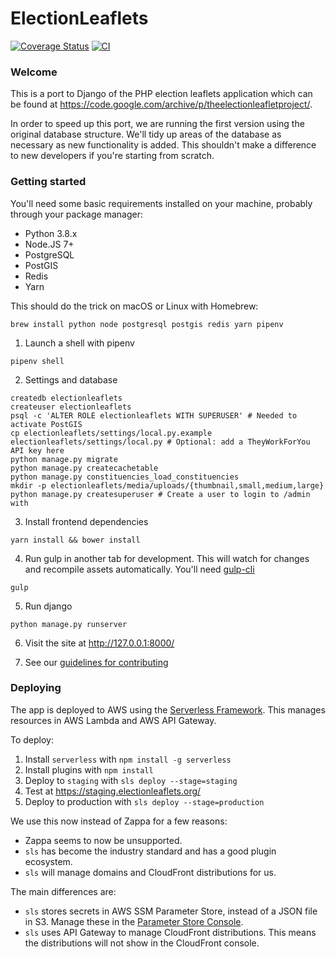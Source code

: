 # ElectionLeaflets

[![Coverage Status](https://coveralls.io/repos/DemocracyClub/electionleaflets/badge.svg?branch=master)](https://coveralls.io/r/DemocracyClub/electionleaflets?branch=django_1_7)
[![CI](https://circleci.com/gh/DemocracyClub/electionleaflets.svg?style=shield)](https://app.circleci.com/pipelines/github/DemocracyClub/electionleaflets)

### Welcome

This is a port to Django of the PHP election leaflets application which can be found at https://code.google.com/archive/p/theelectionleafletproject/.

In order to speed up this port, we are running the first version using the original database structure. We'll tidy up areas of the database as necessary as new functionality is added. This shouldn't make a difference to new developers if you're starting from scratch.

### Getting started

You'll need some basic requirements installed on your machine, probably through your package manager:

- Python 3.8.x
- Node.JS 7+
- PostgreSQL
- PostGIS
- Redis
- Yarn

This should do the trick on macOS or Linux with Homebrew:

```shell
brew install python node postgresql postgis redis yarn pipenv
```

1. Launch a shell with pipenv
```shell
pipenv shell
```

2. Settings and database
```shell
createdb electionleaflets
createuser electionleaflets
psql -c 'ALTER ROLE electionleaflets WITH SUPERUSER' # Needed to activate PostGIS
cp electionleaflets/settings/local.py.example electionleaflets/settings/local.py # Optional: add a TheyWorkForYou API key here
python manage.py migrate
python manage.py createcachetable
python manage.py constituencies_load_constituencies
mkdir -p electionleaflets/media/uploads/{thumbnail,small,medium,large}
python manage.py createsuperuser # Create a user to login to /admin with
```

3. Install frontend dependencies
```
yarn install && bower install
```

4. Run gulp in another tab for development. This will watch for changes and recompile assets automatically. You'll need [gulp-cli](https://www.npmjs.com/package/gulp-cli) 
```
gulp
```

5. Run django
```
python manage.py runserver
```

6. Visit the site at http://127.0.0.1:8000/

7. See our [guidelines for contributing](CONTRIBUTING.md)

### Deploying

The app is deployed to AWS using the [Serverless
Framework](https://serverless.com/). This manages resources in AWS Lambda and
AWS API Gateway.

To deploy:

1. Install `serverless` with `npm install -g serverless`
2. Install plugins with `npm install`
3. Deploy to `staging` with `sls deploy --stage=staging`
4. Test at https://staging.electionleaflets.org/
5. Deploy to production with `sls deploy --stage=production`

We use this now instead of Zappa for a few reasons:

- Zappa seems to now be unsupported.
- `sls` has become the industry standard and has a good plugin ecosystem.
- `sls` will manage domains and CloudFront distributions for us.

The main differences are:

- `sls` stores secrets in AWS SSM Parameter Store, instead of a JSON file in S3.
  Manage these in the [Parameter Store
  Console](https://eu-west-1.console.aws.amazon.com/systems-manager/parameters).
- `sls` uses API Gateway to manage CloudFront distributions. This means the
  distributions will not show in the CloudFront console.
